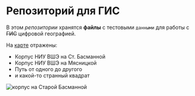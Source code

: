 # Репозиторий для ГИС

В этом *репозитории* хранятся **файлы** с тестовыми `данными` для работы с ~~ГИС~~ цифровой географией.

На [карте](https://github.com/rita7798/DH-surveys/blob/master/map.geojson) отражены:

* Корпус НИУ ВШЭ на Ст. Басманной
* Корпус НИУ ВШЭ на Мясницкой
* Путь от одного до другого
* и какой-то странный квадрат

![корпус на Старой Басманной](http://photos.wikimapia.org/p/00/00/61/34/26_1280.jpg)

